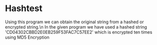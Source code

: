 # Hashtest
Using this program we can obtain the original string from a hashed or encrypted string.\n
In the given program we have used a hashed string 'CD04302CBBD2E0EB259F53FAC7C57EE2' which is encrypted ten times using MD5 Encryption
